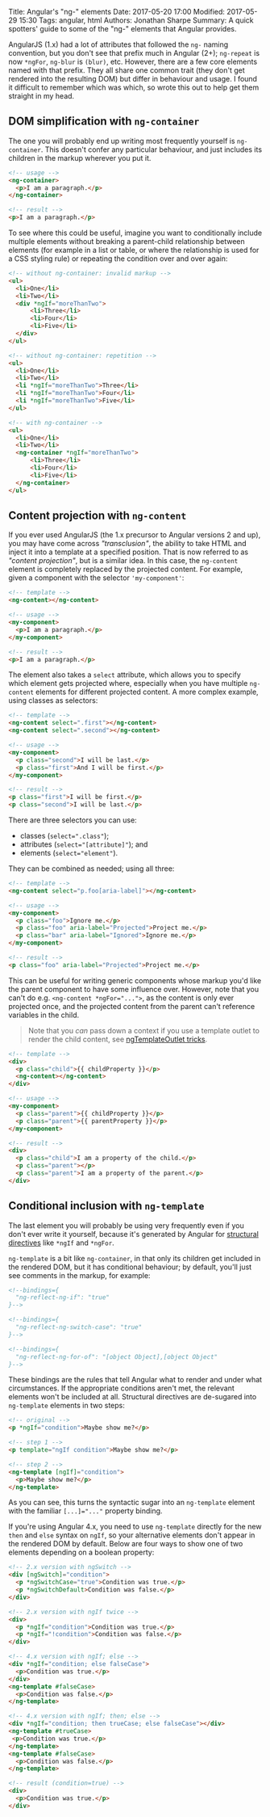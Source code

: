 Title: Angular's "ng-" elements
Date: 2017-05-20 17:00
Modified: 2017-05-29 15:30
Tags: angular, html
Authors: Jonathan Sharpe
Summary: A quick spotters' guide to some of the "ng-" elements that Angular provides.

AngularJS (1.x) had a lot of attributes that followed the `ng-` naming
convention, but you don't see that prefix much in Angular (2+); `ng-repeat` is
now `*ngFor`, `ng-blur` is `(blur)`, etc. However, there are a few core
elements named with that prefix. They all share one common trait (they don't
get rendered into the resulting DOM) but differ in behaviour and usage. I found
it difficult to remember which was which, so wrote this out to help get them
straight in my head.

## DOM simplification with `ng-container`
 
The one you will probably end up writing most frequently yourself is
`ng-container`. This doesn't confer any particular behaviour, and just includes
its children in the markup wherever you put it.

```html
<!-- usage -->
<ng-container>
  <p>I am a paragraph.</p>
</ng-container>

<!-- result -->
<p>I am a paragraph.</p>
```

To see where this could be useful, imagine you want to conditionally include
multiple elements without breaking a parent-child relationship between elements
(for example in a list or table, or where the relationship is used for a CSS
styling rule) or repeating the condition over and over again:

```html
<!-- without ng-container: invalid markup -->
<ul> 
  <li>One</li>
  <li>Two</li>
  <div *ngIf="moreThanTwo">
      <li>Three</li>
      <li>Four</li>
      <li>Five</li>
  </div>
</ul>

<!-- without ng-container: repetition -->
<ul>
  <li>One</li>
  <li>Two</li>
  <li *ngIf="moreThanTwo">Three</li>
  <li *ngIf="moreThanTwo">Four</li>
  <li *ngIf="moreThanTwo">Five</li>
</ul>

<!-- with ng-container -->
<ul> 
  <li>One</li>
  <li>Two</li>
  <ng-container *ngIf="moreThanTwo">
      <li>Three</li>
      <li>Four</li>
      <li>Five</li>
  </ng-container>
</ul>
```

## Content projection with `ng-content`

If you ever used AngularJS (the 1.x precursor to Angular versions 2 and up),
you may have come across *"transclusion"*, the ability to take HTML and inject
it into a template at a specified position. That is now referred to as
*"content projection"*, but is a similar idea. In this case, the `ng-content`
element is completely replaced by the projected content. For example, given
a component with the selector `'my-component'`:

```html
<!-- template -->
<ng-content></ng-content>

<!-- usage -->
<my-component>
  <p>I am a paragraph.</p>
</my-component>

<!-- result -->
<p>I am a paragraph.</p>
```

The element also takes a `select` attribute, which allows you to specify which
element gets projected where, especially when you have multiple `ng-content`
elements for different projected content. A more complex example, using classes
as selectors:

```html
<!-- template -->
<ng-content select=".first"></ng-content>
<ng-content select=".second"></ng-content>

<!-- usage -->
<my-component>
  <p class="second">I will be last.</p>
  <p class="first">And I will be first.</p>
</my-component>

<!-- result -->
<p class="first">I will be first.</p>
<p class="second">I will be last.</p>
```

There are three selectors you can use:

 - classes (`select=".class"`); 
 - attributes (`select="[attribute]"`); and
 - elements (`select="element"`).

They can be combined as needed; using all three:

```html
<!-- template -->
<ng-content select="p.foo[aria-label]"></ng-content>

<!-- usage -->
<my-component>
  <p class="foo">Ignore me.</p>
  <p class="foo" aria-label="Projected">Project me.</p>
  <p class="bar" aria-label="Ignored">Ignore me.</p>
</my-component>

<!-- result -->
<p class="foo" aria-label="Projected">Project me.</p>
```

This can be useful for writing generic components whose markup you'd like the
parent component to have some influence over. However, note that you can't do
e.g. `<ng-content *ngFor="...">`, as the content is only ever projected once,
and the projected content from the parent can't reference variables in the
child.

 > Note that you *can* pass down a context if you use a template outlet to
 > render the child content, see [ngTemplateOutlet tricks][2].

```html
<!-- template -->
<div>
  <p class="child">{{ childProperty }}</p>
  <ng-content></ng-content>
</div>

<!-- usage -->
<my-component>
  <p class="parent">{{ childProperty }}</p>
  <p class="parent">{{ parentProperty }}</p>
</my-component>

<!-- result -->
<div>
  <p class="child">I am a property of the child.</p>
  <p class="parent"></p>
  <p class="parent">I am a property of the parent.</p>
</div>
```

## Conditional inclusion with `ng-template`

The last element you will probably be using very frequently even if you don't
ever write it yourself, because it's generated by Angular for [structural
directives][1] like `*ngIf` and `*ngFor`. 

`ng-template` is a bit like `ng-container`, in that only its children get
included in the rendered DOM, but it has conditional behaviour; by default,
you'll just see comments in the markup, for example:

```html
<!--bindings={
  "ng-reflect-ng-if": "true"
}-->

<!--bindings={
  "ng-reflect-ng-switch-case": "true"
}-->

<!--bindings={
  "ng-reflect-ng-for-of": "[object Object],[object Object"
}-->
```

These bindings are the rules that tell Angular what to render and under what
circumstances. If the appropriate conditions aren't met, the relevant elements
won't be included at all. Structural directives are de-sugared into
`ng-template` elements in two steps:

```html
<!-- original -->
<p *ngIf="condition">Maybe show me?</p>

<!-- step 1 -->
<p template="ngIf condition">Maybe show me?</p>

<!-- step 2 -->
<ng-template [ngIf]="condition">
  <p>Maybe show me?</p>
</ng-template>
```

As you can see, this turns the syntactic sugar into an `ng-template` element
with the familiar `[...]="..."` property binding.

If you're using Angular 4.x, you need to use `ng-template` directly for the new
`then` and `else` syntax on `ngIf`, so your alternative elements don't appear
in the rendered DOM by default. Below are four ways to show one of two elements
depending on a boolean property:

```html
<!-- 2.x version with ngSwitch -->
<div [ngSwitch]="condition">
  <p *ngSwitchCase="true">Condition was true.</p>
  <p *ngSwitchDefault>Condition was false.</p>
</div>

<!-- 2.x version with ngIf twice -->
<div>
  <p *ngIf="condition">Condition was true.</p>
  <p *ngIf="!condition">Condition was false.</p>
</div>

<!-- 4.x version with ngIf; else -->
<div *ngIf="condition; else falseCase">
  <p>Condition was true.</p>
</div>
<ng-template #falseCase>
  <p>Condition was false.</p>
</ng-template>

<!-- 4.x version with ngIf; then; else -->
<div *ngIf="condition; then trueCase; else falseCase"></div>
<ng-template #trueCase>
 <p>Condition was true.</p>
</ng-template>
<ng-template #falseCase>
  <p>Condition was false.</p>
</ng-template>

<!-- result (condition=true) -->
<div>
  <p>Condition was true.</p>
</div>
```

  [1]: https://angular.io/docs/ts/latest/guide/structural-directives.html
  [2]: {filename}/development/angular-ng-template-outlet.md
